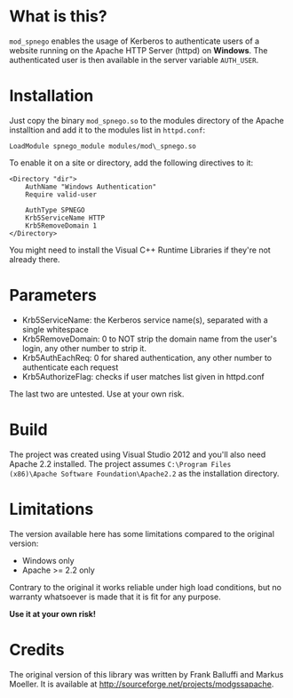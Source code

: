 What is this?
=============
<code>mod\_spnego</code> enables the usage of Kerberos to authenticate
users of a website running on the Apache HTTP Server (httpd) on **Windows**.
The authenticated user is then available in the server variable
<code>AUTH_USER</code>.

Installation
============
Just copy the binary <code>mod\_spnego.so</code> to the modules directory
of the Apache installtion and add it to the modules list in
<code>httpd.conf</code>:

	LoadModule spnego_module modules/mod\_spnego.so

To enable it on a site or directory, add the following directives to it:

	<Directory "dir">
		AuthName "Windows Authentication"
		Require valid-user

		AuthType SPNEGO
		Krb5ServiceName HTTP
		Krb5RemoveDomain 1
	</Directory>
	
You might need to install the Visual C++ Runtime Libraries if they're not
already there.

Parameters
==========

*   Krb5ServiceName: the Kerberos service name(s), separated with a
    single whitespace
*   Krb5RemoveDomain: 0 to NOT strip the domain name from the user's
    login, any other number to strip it.
*   Krb5AuthEachReq: 0 for shared authentication, any other number to
    authenticate each request
*   Krb5AuthorizeFlag: checks if user matches list given in httpd.conf

The last two are untested. Use at your own risk.

Build
=====
The project was created using Visual Studio 2012 and you'll also need
Apache 2.2 installed. The project assumes
<code>C:\Program Files (x86)\Apache Software Foundation\Apache2.2</code>
as the installation directory.

Limitations
===========
The version available here has some limitations compared to the original
version:

*   Windows only
*   Apache >= 2.2 only

Contrary to the original it works reliable under high load conditions,
but no warranty whatsoever is made that it is fit for any purpose.

**Use it at your own risk!**

Credits
=======
The original version of this library was written by Frank Balluffi and Markus
Moeller. It is available at <http://sourceforge.net/projects/modgssapache>.
